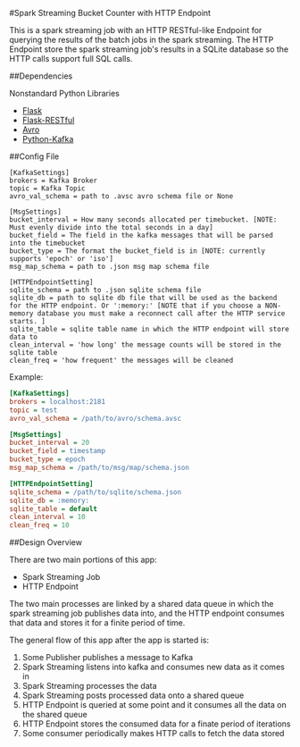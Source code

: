 #Spark Streaming Bucket Counter with HTTP Endpoint

This is a spark streaming job with an HTTP RESTful-like Endpoint for querying the results of the batch jobs in the spark streaming. The HTTP Endpoint store the spark streaming job's results in a SQLite database so the HTTP calls support full SQL calls.

##Dependencies

Nonstandard Python Libraries
- [Flask](http://flask.pocoo.org)
- [Flask-RESTful](https://flask-restful.readthedocs.org/en/0.3.4/)
- [Avro](http://avro.apache.org)
- [Python-Kafka](https://github.com/mumrah/kafka-python)

##Config File

```
[KafkaSettings]
brokers = Kafka Broker 
topic = Kafka Topic
avro_val_schema = path to .avsc avro schema file or None

[MsgSettings]
bucket_interval = How many seconds allocated per timebucket. [NOTE: Must evenly divide into the total seconds in a day]
bucket_field = The field in the kafka messages that will be parsed into the timebucket
bucket_type = The format the bucket_field is in [NOTE: currently supports 'epoch' or 'iso']
msg_map_schema = path to .json msg map schema file

[HTTPEndpointSetting]
sqlite_schema = path to .json sqlite schema file
sqlite_db = path to sqlite db file that will be used as the backend for the HTTP endpoint. Or ':memory:' [NOTE that if you choose a NON-memory database you must make a reconnect call after the HTTP service starts. ]
sqlite_table = sqlite table name in which the HTTP endpoint will store data to
clean_interval = 'how long' the message counts will be stored in the sqlite table
clean_freq = 'how frequent' the messages will be cleaned
```

Example:
```ini
[KafkaSettings]
brokers = localhost:2181
topic = test
avro_val_schema = /path/to/avro/schema.avsc

[MsgSettings]
bucket_interval = 20
bucket_field = timestamp
bucket_type = epoch
msg_map_schema = /path/to/msg/map/schema.json

[HTTPEndpointSetting]
sqlite_schema = /path/to/sqlite/schema.json
sqlite_db = :memory:
sqlite_table = default
clean_interval = 10
clean_freq = 10


```

##Design Overview

There are two main portions of this app:

- Spark Streaming Job
- HTTP Endpoint

The two main processes are linked by a shared data queue in which the spark streaming job publishes data into, and the HTTP endpoint consumes that data and stores it for a finite period of time.

The general flow of this app after the app is started is:

1. Some Publisher publishes a message to Kafka 
2. Spark Streaming listens into kafka and consumes new data as it comes in
3. Spark Streaming processes the data
4. Spark Streaming posts processed data onto a shared queue
5. HTTP Endpoint is queried at some point and it consumes all the data on the shared queue
6. HTTP Endpoint stores the consumed data for a finate period of iterations
7. Some consumer periodically makes HTTP calls to fetch the data stored

